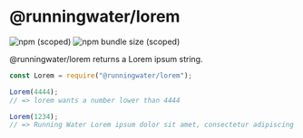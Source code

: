 # @runningwater/lorem

![npm (scoped)](https://img.shields.io/npm/v/@runningwater/lorem)
![npm bundle size (scoped)](https://img.shields.io/bundlephobia/min/@runningwater/lorem)

@runningwater/lorem returns a Lorem ipsum string.

```js
const Lorem = require("@runningwater/lorem");

Lorem(4444);
// => lorem wants a number lower than 4444

Lorem(1234);
// => Running Water Lorem ipsum dolor sit amet, consectetur adipiscing elit....
```
